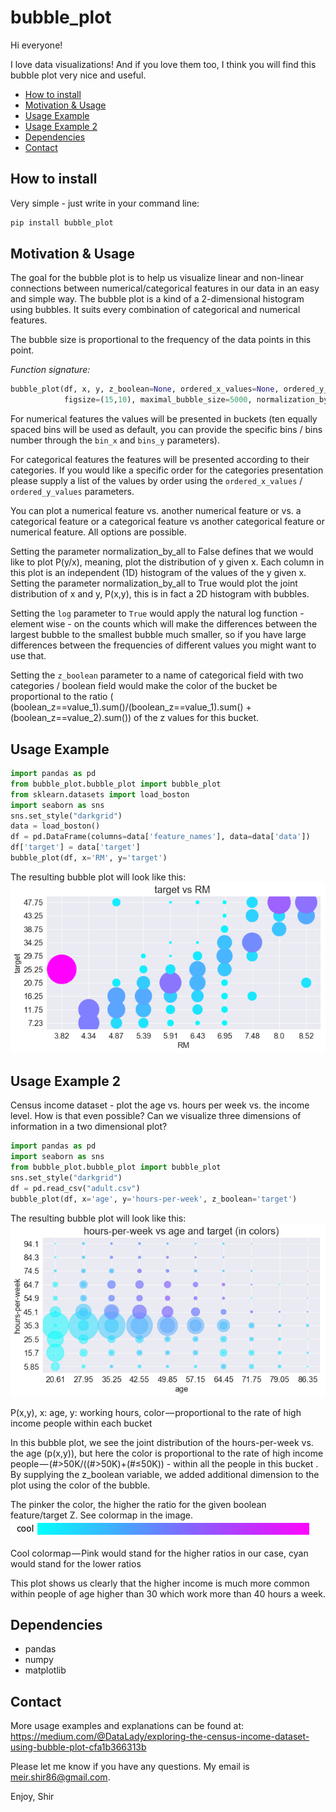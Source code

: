 # bubble_plot
Hi everyone!

I love data visualizations! And if you love them too, I think you will find this bubble plot very nice and useful.

- [How to install](#how_to_install)
- [Motivation & Usage](#motivation)
- [Usage Example](#usage)
- [Usage Example 2](#usage2)
- [Dependencies](#dependencies)
- [Contact](#contact)

## <a name="how_to_install"></a>How to install

Very simple - just write in your command line:
```python
pip install bubble_plot
```

## <a name="motivation"></a>Motivation & Usage

The goal for the bubble plot is to help us visualize linear and non-linear connections between numerical/categorical features in our data in an easy and simple way. The bubble plot is a kind of a 2-dimensional histogram using bubbles. It suits every combination of categorical and numerical features.

The bubble size is proportional to the frequency of the data points in this point.

*Function signature:*
```python
bubble_plot(df, x, y, z_boolean=None, ordered_x_values=None, ordered_y_values=None, bins_x=10, bins_y=10, fontsize=16, 
            figsize=(15,10), maximal_bubble_size=5000, normalization_by_all = False, log=False)
```

For numerical features the values will be presented in buckets (ten equally spaced bins will be used as default, you can provide the specific bins / bins number through the `bin_x` and `bins_y` parameters).

For categorical features the features will be presented according to their categories. If you would like a specific order for the categories presentation please supply a list of the values by order using the `ordered_x_values` / `ordered_y_values` parameters.

You can plot a numerical feature vs. another numerical feature or vs. a categorical feature or a categorical feature vs another categorical feature or numerical feature. All options are possible.

Setting the parameter normalization_by_all to False defines that we would like to plot P(y/x), meaning, plot the distribution of y given x. Each column in this plot is an independent (1D) histogram of the values of the y given x. Setting the parameter normalization_by_all to True would plot the joint distribution of x and y, P(x,y), this is in fact a 2D histogram with bubbles. 

Setting the `log` parameter to `True` would apply the natural log function - element wise - on the counts which will make the differences between the largest bubble to the smallest bubble much smaller, so if you have large differences between the frequencies of different values you might want to use that.

Setting the `z_boolean` parameter to a name of categorical field with two categories / boolean field would make the color of the bucket  be proportional to the ratio ( (boolean_z==value_1).sum()/(boolean_z==value_1).sum() + (boolean_z==value_2).sum()) of the z values for this bucket. 

## <a name="usage"></a>Usage Example

```python
import pandas as pd  
from bubble_plot.bubble_plot import bubble_plot
from sklearn.datasets import load_boston
import seaborn as sns
sns.set_style("darkgrid")
data = load_boston()                            
df = pd.DataFrame(columns=data['feature_names'], data=data['data'])                            
df['target'] = data['target']                            
bubble_plot(df, x='RM', y='target')
```                        

The resulting bubble plot will look like this:
![](https://github.com/shirmeir/bubble_plot/blob/master/boston.png)

## <a name="usage2 "></a>Usage Example 2
Census income dataset - plot the age vs. hours per week vs. the income level.
How is that even possible? Can we visualize three dimensions of information in a two dimensional plot?

```python
import pandas as pd
import seaborn as sns
from bubble_plot.bubble_plot import bubble_plot
sns.set_style("darkgrid")
df = pd.read_csv("adult.csv")
bubble_plot(df, x='age', y='hours-per-week', z_boolean='target')
```                        

The resulting bubble plot will look like this:
![](https://github.com/shirmeir/bubble_plot/blob/master/3d_plotv.png)

P(x,y), x: age, y: working hours, color — proportional to the rate of high income people within each bucket

In this bubble plot, we see  the joint distribution of the hours-per-week vs. the age (p(x,y)), but here the color is proportional to the rate of high income people — (#>50K/((#>50K)+(#≤50K)) - within all the people in this bucket . By supplying the z_boolean variable, we added additional dimension to the plot using the color of the bubble.

The pinker the color, the higher the ratio for the given boolean feature/target Z. See colormap in the image.
![](https://github.com/shirmeir/bubble_plot/blob/master/cool.png)

Cool colormap — Pink would stand for the higher ratios in our case, cyan would stand for the lower ratios

This plot shows us clearly that the higher income is much more common within people of age higher than 30 which work more than 40 hours a week.
   
## <a name="dependencies"></a>Dependencies
  * pandas
  * numpy
  * matplotlib                                   


## <a name="contact"></a>Contact
More usage examples and explanations can be found at:
https://medium.com/@DataLady/exploring-the-census-income-dataset-using-bubble-plot-cfa1b366313b

Please let me know if you have any questions. My email is meir.shir86@gmail.com.

Enjoy,
Shir
